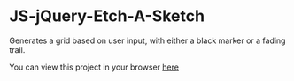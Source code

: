 # JS-jQuery-Etch-A-Sketch

Generates a grid based on user input, with either a black marker or a fading trail.

You can view this project in your browser [here](http://htmlpreview.github.io/?https://github.com/adam-lees/etch-a-sketch/blob/master/index.html)
